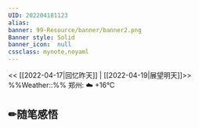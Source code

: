 ```yaml
---
UID: 202204181123 
alias:
banner: 99-Resource/banner/banner2.png 
Banner style: Solid
banner_icon:  null
cssclass: mynote,noyaml
---
```

<< [[2022-04-17|回忆昨天]] | [[2022-04-19|展望明天]]>>　　　　%%Weather::%% 郑州: ☁️   +16°C


## ✏随笔感悟

